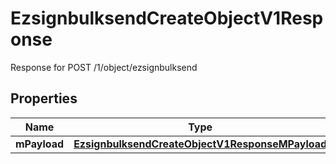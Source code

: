 

# EzsignbulksendCreateObjectV1Response

Response for POST /1/object/ezsignbulksend

## Properties

| Name | Type | Description | Notes |
|------------ | ------------- | ------------- | -------------|
|**mPayload** | [**EzsignbulksendCreateObjectV1ResponseMPayload**](EzsignbulksendCreateObjectV1ResponseMPayload.md) |  |  |



